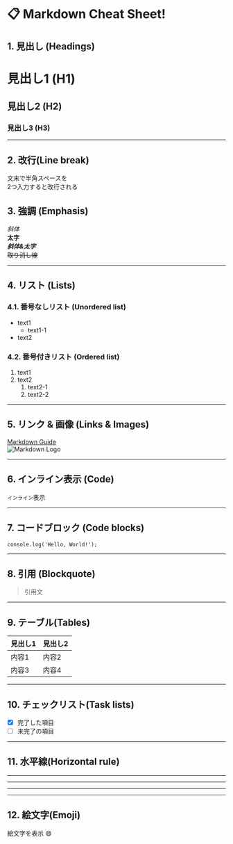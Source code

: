 # 📋 Markdown Cheat Sheet!

## 1. 見出し (Headings)

# 見出し1 (H1)
## 見出し2 (H2)
### 見出し3 (H3)

---

## 2. 改行(Line break)
文末で半角スペースを  
2つ入力すると改行される

## 3. 強調 (Emphasis)

*斜体*  
**太字**  
***斜体&太字***  
~~取り消し線~~

---

## 4. リスト (Lists)

### 4.1. 番号なしリスト (Unordered list)

- text1
  - text1-1
- text2

### 4.2. 番号付きリスト (Ordered list)

1. text1
2. text2
   1. text2-1
   2. text2-2

---

## 5. リンク & 画像 (Links & Images)

[Markdown Guide](https://www.markdownguide.org)  
![Markdown Logo](https://markdown-here.com/img/icon256.png)

---

## 6. インライン表示 (Code)

`インライン`表示

---

## 7. コードブロック (Code blocks)

```
console.log('Hello, World!');
```

---

## 8. 引用 (Blockquote)
> 引用文

---

## 9. テーブル(Tables)
| 見出し1 | 見出し2 |
| ------- | ------- |
| 内容1  | 内容2  |
| 内容3  | 内容4  |

---

## 10. チェックリスト(Task lists)
- [x] 完了した項目
- [ ] 未完了の項目

---

## 11. 水平線(Horizontal rule)
---
***
___

---

## 12. 絵文字(Emoji)
絵文字を表示  :smile:

